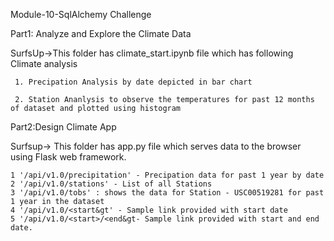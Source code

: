 
Module-10-SqlAlchemy Challenge

Part1: Analyze and Explore the Climate Data

  SurfsUp->This folder has climate_start.ipynb file which has following Climate analysis
  
     1. Precipation Analysis by date depicted in bar chart
     
     2. Station Ananlysis to observe the temperatures for past 12 months of dataset and plotted using histogram

Part2:Design Climate App

  Surfsup-> This folder has app.py file which serves data to the browser using Flask web framework. 

    1 '/api/v1.0/precipitation' - Precipation data for past 1 year by date
    2 '/api/v1.0/stations' - List of all Stations
    3 '/api/v1.0/tobs' : shows the data for Station - USC00519281 for past 1 year in the dataset
    4 '/api/v1.0/<start&gt' - Sample link provided with start date
    5 '/api/v1.0/<start>/<end&gt- Sample link provided with start and end date.

